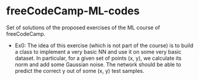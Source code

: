 # freeCodeCamp-ML-codes

Set of solutions of the proposed exercises of the ML course of freeCodeCamp. 

- Ex0: The idea of this exercise (which is not part of the course) is to build a class to implement a very basic NN and use it on some very basic dataset. In particular, for a given set of points (x, y), we calculate its norm and add some Gaussian noise. The network should be able to predict the correct y out of some (x, y) test samples.

